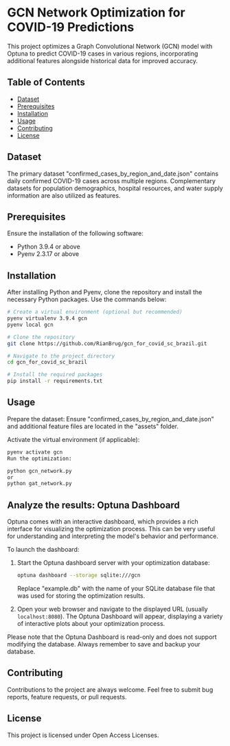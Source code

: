 # GCN Network Optimization for COVID-19 Predictions

This project optimizes a Graph Convolutional Network (GCN) model with Optuna to predict COVID-19 cases in various regions, incorporating additional features alongside historical data for improved accuracy.

## Table of Contents

- [Dataset](#dataset)
- [Prerequisites](#prerequisites)
- [Installation](#installation)
- [Usage](#usage)
- [Contributing](#contributing)
- [License](#license)

## Dataset

The primary dataset "confirmed_cases_by_region_and_date.json" contains daily confirmed COVID-19 cases across multiple regions. Complementary datasets for population demographics, hospital resources, and water supply information are also utilized as features.

## Prerequisites

Ensure the installation of the following software:

- Python 3.9.4 or above
- Pyenv 2.3.17 or above

## Installation

After installing Python and Pyenv, clone the repository and install the necessary Python packages. Use the commands below:

```bash
# Create a virtual environment (optional but recommended)
pyenv virtualenv 3.9.4 gcn
pyenv local gcn

# Clone the repository
git clone https://github.com/RianBrug/gcn_for_covid_sc_brazil.git

# Navigate to the project directory
cd gcn_for_covid_sc_brazil

# Install the required packages
pip install -r requirements.txt
```

## Usage
Prepare the dataset: Ensure "confirmed_cases_by_region_and_date.json" and additional feature files are located in the "assets" folder.

Activate the virtual environment (if applicable):

```bash
pyenv activate gcn
Run the optimization:

python gcn_network.py
or
python gat_network.py
```
## Analyze the results: Optuna Dashboard
Optuna comes with an interactive dashboard, which provides a rich interface for visualizing the optimization process. This can be very useful for understanding and interpreting the model's behavior and performance.

To launch the dashboard:

1. Start the Optuna dashboard server with your optimization database:

    ```bash
    optuna dashboard --storage sqlite:///gcn
    ```

    Replace "example.db" with the name of your SQLite database file that was used for storing the optimization results.

2. Open your web browser and navigate to the displayed URL (usually `localhost:8080`). The Optuna Dashboard will appear, displaying a variety of interactive plots about your optimization process. 

Please note that the Optuna Dashboard is read-only and does not support modifying the database. Always remember to save and backup your database.

## Contributing
Contributions to the project are always welcome. Feel free to submit bug reports, feature requests, or pull requests.

## License
This project is licensed under Open Access Licenses.